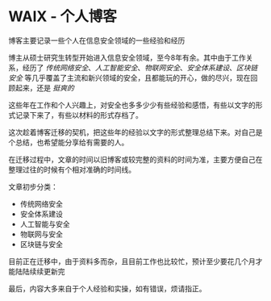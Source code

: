 # WAIX - 个人博客

博客主要记录一些个人在信息安全领域的一些经验和经历

博主从硕士研究生转型开始进入信息安全领域，至今8年有余。其中由于工作关系，经历了 _传统网络安全_、_人工智能安全_、_物联网安全_、_安全体系建设_、_区块链安全_ 等几乎覆盖了主流和新兴领域的安全，且都能玩的开心，做的尽兴，现在回顾起来，还是 _挺爽的_

这些年在工作和个人兴趣上，对安全也多多少少有些经验和感悟，有些以文字的形式记录下来了，有些以材料的形式存档了。

这次趁着博客迁移的契机，把这些年的经验以文字的形式整理总结下来。对自己是个总结，也希望能分享给有需要的人。

在迁移过程中，文章的时间以旧博客或较完整的资料的时间为准，主要方便自己在整理过往的时候有个相对准确的时间线。

文章初步分类：  

- 传统网络安全
- 安全体系建设
- 人工智能与安全
- 物联网与安全
- 区块链与安全

目前正在迁移中，由于资料多而杂，且目前工作也比较忙，预计至少要花几个月才能陆陆续续更新完

最后，内容大多来自于个人经验和实操，如有错误，烦请指正。
